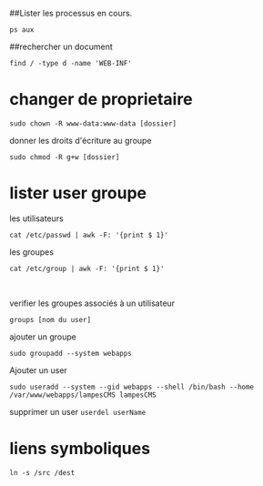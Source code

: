 
##Lister les processus en cours.

`ps aux`


##rechercher un document

`find / -type d -name 'WEB-INF'`



changer de proprietaire
=======================

`sudo chown -R www-data:www-data [dossier]`

donner les droits d'écriture au groupe

`sudo chmod -R g+w [dossier]`

lister user groupe
==================

les utilisateurs

`cat /etc/passwd | awk -F: '{print $ 1}'`

les groupes

`cat /etc/group | awk -F: '{print $ 1}'`

 

verifier les groupes associés à un utilisateur

`groups [nom du user]`


ajouter un groupe

`sudo groupadd --system webapps`


Ajouter un user

`sudo useradd --system --gid webapps --shell /bin/bash --home /var/www/webapps/lampesCMS lampesCMS`


supprimer un user
`userdel userName`

liens symboliques
=================

`ln -s /src /dest`

 

 